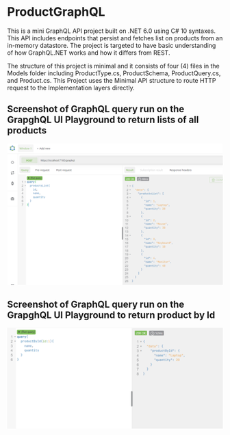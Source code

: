 # ProductGraphQL
This is a mini GraphQL API project built on .NET 6.0 using C# 10 syntaxes. This API includes endpoints that persist and fetches list on products from an in-memory datastore. The project is targeted to have basic understanding of how GraphQL.NET works and how it differs from REST.

The structure of this project is minimal and it consists of four (4) files in the Models folder including ProductType.cs, ProductSchema, ProductQuery.cs, and Product.cs.
This Project uses the Minimal API structure to route HTTP request to the Implementation layers directly.

## Screenshot of GraphQL query run on the GrapghQL UI Playground to return lists of all products
![](ProductGraphQLAPI/Images/Capture.PNG)

## Screenshot of GraphQL query run on the GrapghQL UI Playground to return product by Id
![](ProductGraphQLAPI/Images/Capture%202.PNG)
